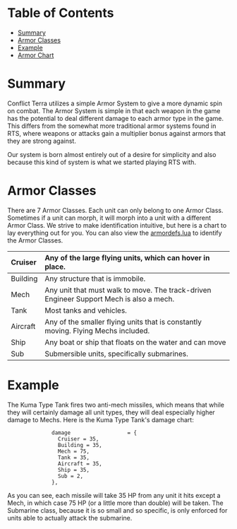 # Table of Contents #
  * [Summary](http://code.google.com/p/conflictterra/wiki/ArmorSystem#Summary)
  * [Armor Classes](http://code.google.com/p/conflictterra/wiki/ArmorSystem#Armor_Classes)
  * [Example](http://code.google.com/p/conflictterra/wiki/ArmorSystem#Example)
  * [Armor Chart](http://code.google.com/p/conflictterra/wiki/ArmorSystem#Armor_Chart)

# Summary #

Conflict Terra utilizes a simple Armor System to give a more dynamic spin on combat.  The Armor System is simple in that each weapon in the game has the potential to deal different damage to each armor type in the game.  This differs from the somewhat more traditional armor systems found in RTS, where weapons or attacks gain a multiplier bonus against armors that they are strong against.

Our system is born almost entirely out of a desire for simplicity and also because this kind of system is what we started playing RTS with.

# Armor Classes #

There are 7 Armor Classes.  Each unit can only belong to one Armor Class.  Sometimes if a unit can morph, it will morph into a unit with a different Armor Class.  We strive to make identification intuitive, but here is a chart to lay everything out for you.  You can also view the [armordefs.lua](http://code.google.com/p/conflictterra/source/browse/games/CT/gamedata/armordefs.lua) to identify the Armor Classes.

|Cruiser|Any of the large flying units, which can hover in place.|
|:------|:-------------------------------------------------------|
|Building|Any structure that is immobile.|
|Mech|Any unit that must walk to move.  The track-driven Engineer Support Mech is also a mech.|
|Tank|Most tanks and vehicles.|
|Aircraft|Any of the smaller flying units that is constantly moving.  Flying Mechs included.|
|Ship|Any boat or ship that floats on the water and can move|
|Sub|Submersible units, specifically submarines.|

# Example #

The Kuma Type Tank fires two anti-mech missiles, which means that while they will certainly damage all unit types, they will deal especially higher damage to Mechs.  Here is the Kuma Type Tank's damage chart:

```
              damage                  = {
                Cruiser = 35,
                Building = 35,
                Mech = 75,
                Tank = 35,
                Aircraft = 35,
                Ship = 35,
                Sub = 2,
              },
```

As you can see, each missile will take 35 HP from any unit it hits except a Mech, in which case 75 HP (or a little more than double) will be taken.  The Submarine class, because it is so small and so specific, is only enforced for units able to actually attack the submarine.